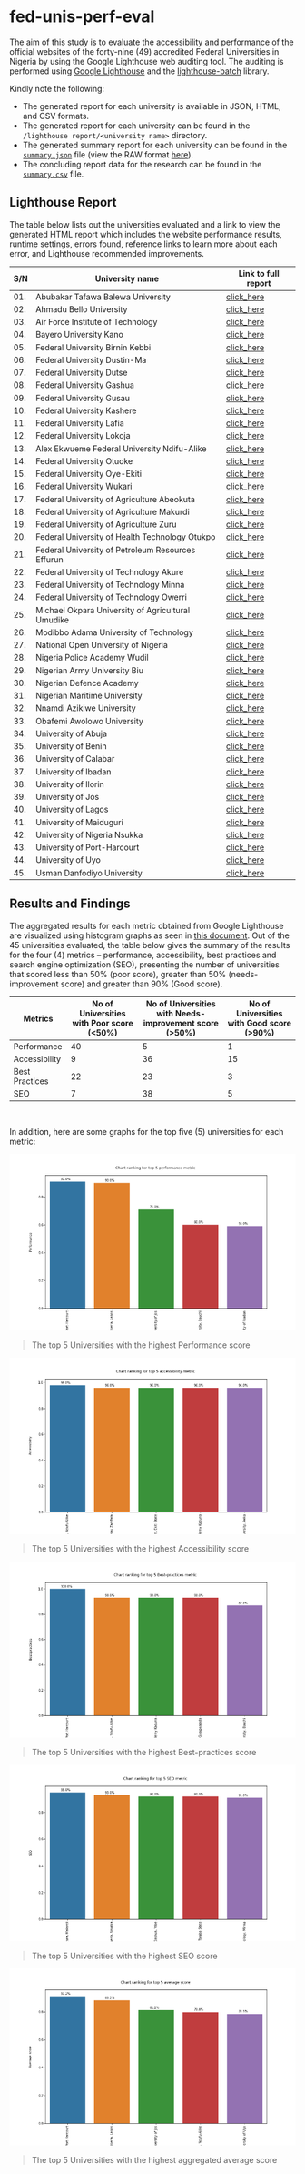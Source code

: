 # fed-unis-perf-eval

The aim of this study is to evaluate the accessibility and performance of the official websites of the forty-nine (49) accredited Federal Universities in Nigeria by using the Google Lighthouse web auditing tool. The auditing is performed using [Google Lighthouse](https://developers.google.com/web/tools/lighthouse) and the [lighthouse-batch](https://github.com/mikestead/lighthouse-batch) library. 

Kindly note the following:

- The generated report for each university is available in JSON, HTML, and CSV formats.
- The generated report for each university can be found in the `/lighthouse report/<university name>` directory.
- The generated summary report for each university can be found in the [`summary.json`](./summary.json) file (view the RAW format [here](https://raw.githubusercontent.com/BolajiAyodeji/fed-unis-perf-eval/main/summary.json)).
- The concluding report data for the research can be found in the [`summary.csv`](./summary.csv) file.

## Lighthouse Report

The table below lists out the universities evaluated and a link to view the generated HTML report which includes the website performance results, runtime settings, errors found, reference links to learn more about each error, and Lighthouse recommended improvements.

| S/N | **University name**                               | **Link to full report**                                                                    |
|-----|---------------------------------------------------|--------------------------------------------------------------------------------------------|
| 01. | Abubakar Tafawa Balewa University                 | [click_here](https://fed-unis-perf-eval.netlify.app/Abubakar%20Tafawa%20Balewa%20University/atbu_edu_ng_.report.html)                         |
| 02. | Ahmadu Bello University                           | [click_here](https://fed-unis-perf-eval.netlify.app/Ahmadu%20Bello%20University/abu_edu_ng_.report.html)                                      |
| 03. | Air Force Institute of Technology                 | [click_here](https://fed-unis-perf-eval.netlify.app/Air%20Force%20Institute%20of%20Technology/afit_edu_.report.html)                          |
| 04. | Bayero University Kano                            | [click_here](https://fed-unis-perf-eval.netlify.app/Bayero%20University%20Kano/buk_edu_ng_.report.html)                                       |
| 05. | Federal University Birnin Kebbi                   | [click_here](https://fed-unis-perf-eval.netlify.app/Federal%20University%20Birnin%20Kebbi/fubk_edu_ng_.report.html)                           |
| 06. | Federal University Dustin-Ma                      | [click_here](https://fed-unis-perf-eval.netlify.app/Federal%20University%20Dustin-Ma/fudutsinma_edu_ng_.report.html)                          |
| 07. | Federal University Dutse                          | [click_here](https://fed-unis-perf-eval.netlify.app/Federal%20University%20Dutse/fud_edu_ng_.report.html)                                     |
| 08. | Federal University Gashua                         | [click_here](https://fed-unis-perf-eval.netlify.app/Federal%20University%20Gashua/fugashua_edu_ng_.report.html)                               |
| 09. | Federal University Gusau                          | [click_here](https://fed-unis-perf-eval.netlify.app/Federal%20University%20Gusau/fugusau_edu_ng_.report.html)                                 |
| 10. | Federal University Kashere                        | [click_here](https://fed-unis-perf-eval.netlify.app/Federal%20University%20Kashere/fukashere_edu_ng_.report.html)                             |
| 11. | Federal University Lafia                          | [click_here](https://fed-unis-perf-eval.netlify.app/Federal%20University%20Lafia/fulafia_edu_ng_.report.html)                                 |
| 12. | Federal University Lokoja                         | [click_here](https://fed-unis-perf-eval.netlify.app/Federal%20University%20Lokoja/fulokoja_edu_ng_.report.html)                               |
| 13. | Alex Ekwueme Federal University Ndifu-Alike                    | [click_here](https://fed-unis-perf-eval.netlify.app/Federal%20University%20Ndifu-Alike/funai_edu_ng_.report.html)                             |
| 14. | Federal University Otuoke                         | [click_here](https://fed-unis-perf-eval.netlify.app/Federal%20University%20Otuoke/fuotuoke_edu_ng_.report.html)                               |
| 15. | Federal University Oye-Ekiti                      | [click_here](https://fed-unis-perf-eval.netlify.app/Federal%20University%20Oye-Ekiti/fuoye_edu_ng_.report.html)                               |
| 16. | Federal University Wukari                         | [click_here](https://fed-unis-perf-eval.netlify.app/Federal%20University%20Wukari/fuwukari_edu_ng_.report.html)                               |
| 17. | Federal University of Agriculture Abeokuta        | [click_here](https://fed-unis-perf-eval.netlify.app/Federal%20University%20of%20Agriculture%20Abeokuta/unaab_edu_ng_.report.html)             |
| 18. | Federal University of Agriculture Makurdi         | [click_here](https://fed-unis-perf-eval.netlify.app/Federal%20University%20of%20Agriculture%20Makurdi/uam_edu_ng_.report.html)                |
| 19. | Federal University of Agriculture Zuru            | [click_here](https://fed-unis-perf-eval.netlify.app/Federal%20University%20of%20Agriculture%20Zuru/fuaz_edu_ng_.report.html)                  |
| 20. | Federal University of Health Technology Otukpo    | [click_here](https://fed-unis-perf-eval.netlify.app/Federal%20University%20of%20Health%20Technology%20Otukpo/fuhso_ng_.report.html)           |
| 21. | Federal University of Petroleum Resources Effurun | [click_here](https://fed-unis-perf-eval.netlify.app/Federal%20University%20of%20Petroleum%20Resources%20Effurun/fupreonline_com_.report.html) |
| 22. | Federal University of Technology Akure            | [click_here](https://fed-unis-perf-eval.netlify.app/Federal%20University%20of%20Technology%20Akure/futa_edu_ng_.report.html)                  |
| 23. | Federal University of Technology Minna            | [click_here](https://fed-unis-perf-eval.netlify.app/Federal%20University%20of%20Technology%20Minna/futminna_edu_ng_.report.html)              |
| 24. | Federal University of Technology Owerri           | [click_here](https://fed-unis-perf-eval.netlify.app/Federal%20University%20of%20Technology%20Owerri/futo_edu_ng_.report.html)                 |
| 25. | Michael Okpara University of Agricultural Umudike | [click_here](https://fed-unis-perf-eval.netlify.app/Michael%20Okpara%20University%20of%20Agricultural%20Umudike/mouau_edu_ng_.report.html)    |
| 26. | Modibbo Adama University of Technology            | [click_here](https://fed-unis-perf-eval.netlify.app/Modibbo%20Adama%20University%20of%20Technology/mautech_edu_ng_new_.report.html)           |
| 27. | National Open University of Nigeria               | [click_here](https://fed-unis-perf-eval.netlify.app/National%20Open%20University%20of%20Nigeria/nou_edu_ng_.report.html)                      |
| 28. | Nigeria Police Academy Wudil                      | [click_here](https://fed-unis-perf-eval.netlify.app/Nigeria%20Police%20Academy%20Wudil/polac_edu_ng_.report.html)                             |
| 29. | Nigerian Army University Biu                      | [click_here](https://fed-unis-perf-eval.netlify.app/Nigerian%20Army%20University%20Biu/naub_edu_ng_.report.html)                              |
| 30. | Nigerian Defence Academy                          | [click_here](https://fed-unis-perf-eval.netlify.app/Nigerian%20Defence%20Academy/nda_edu_ng_.report.html)                                     |
| 31. | Nigerian Maritime University                      | [click_here](https://fed-unis-perf-eval.netlify.app/Nigerian%20Maritime%20University/nmu_edu_ng_.report.html)                                 |
| 32. | Nnamdi Azikiwe University                         | [click_here](https://fed-unis-perf-eval.netlify.app/Nnamdi%20Azikiwe%20University/unizik_edu_ng_.report.html)                                 |
| 33. | Obafemi Awolowo University                        | [click_here](https://fed-unis-perf-eval.netlify.app/Obafemi%20Awolowo%20University/oauife_edu_ng_.report.html)                                |
| 34. | University of Abuja                               | [click_here](https://fed-unis-perf-eval.netlify.app/University%20of%20Abuja/uniabuja_edu_ng_.report.html)                                     |
| 35. | University of Benin                               | [click_here](https://fed-unis-perf-eval.netlify.app/University%20of%20Benin/uniben_edu_ng_.report.html)                                       |
| 36. | University of Calabar                             | [click_here](https://fed-unis-perf-eval.netlify.app/University%20of%20Calabar/unical_com_.report.html)                                        |
| 37. | University of Ibadan                              | [click_here](https://fed-unis-perf-eval.netlify.app/University%20of%20Ibadan/ui_edu_ng_.report.html)                                          |
| 38. | University of Ilorin                              | [click_here](https://fed-unis-perf-eval.netlify.app/University%20of%20Ilorin/www_unilorin_edu_ng_.report.html)                                |
| 39. | University of Jos                                 | [click_here](https://fed-unis-perf-eval.netlify.app/University%20of%20Jos/unijos_edu_ng_.report.html)                                         |
| 40. | University of Lagos                               | [click_here](https://fed-unis-perf-eval.netlify.app/University%20of%20Lagos/unilag_edu_ng_.report.html)                                       |
| 41. | University of Maiduguri                           | [click_here](https://fed-unis-perf-eval.netlify.app/University%20of%20Maiduguri/unimaid_edu_ng_.report.html)                                  |
| 42. | University of Nigeria Nsukka                      | [click_here](https://fed-unis-perf-eval.netlify.app/University%20of%20Nigeria%20Nsukka/unn_edu_ng_.report.html)                               |
| 43. | University of Port-Harcourt                       | [click_here](https://fed-unis-perf-eval.netlify.app/University%20of%20Port-Harcourt/uniport_edu_ng_.report.html)                              |
| 44. | University of Uyo                                 | [click_here](https://fed-unis-perf-eval.netlify.app/University%20of%20Uyo/uniuyo_edu_ng_.report.html)                                         |
| 45. | Usman Danfodiyo University                        | [click_here](https://fed-unis-perf-eval.netlify.app/Usman%20Danfodiyo%20University/udusok_edu_ng_.report.html)                                |

## Results and Findings

The aggregated results for each metric obtained from Google Lighthouse are visualized using histogram graphs as seen in [this document](https://github.com/BolajiAyodeji/fed-unis-perf-eval/blob/main/data/visualized_results.pdf). Out of the 45 universities evaluated, the table below gives the summary of the results for the four (4) metrics – performance, accessibility, best practices and search engine optimization (SEO), presenting the number of universities that scored less than 50% (poor score), greater than 50% (needs-improvement score) and greater than 90% (Good score). 

| **Metrics**       | **No of Universities with Poor score (<50%)** | **No of Universities with Needs-improvement score (>50%)** | **No of Universities with Good score (>90%)** |
|-------------------|-----------------------------------------------|------------------------------------------------------------|-----------------------------------------------|
| Performance       |                       40                      |                              5                             |                       1                       |
| Accessibility     |                       9                       |                             36                             |                       15                      |
| Best Practices    |                       22                      |                             23                             |                       3                       |
| SEO               |                       7                       |                             38                             |                       5                       |

<br />

In addition, here are some graphs for the top five (5) universities for each metric:

![](./data/perf-top5.png)

> The top 5 Universities with the highest Performance score

![](./data/a11y-top5.png)

> The top 5 Universities with the highest Accessibility score

![](./data/bp-top5.png)

> The top 5 Universities with the highest Best-practices score

![](./data/seo-top5.png)

> The top 5 Universities with the highest SEO score

![](./data/ascore-top5.png)

> The top 5 Universities with the highest aggregated average score
